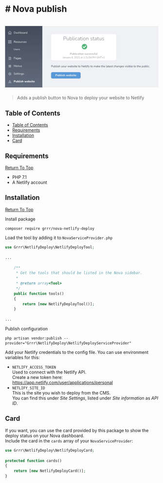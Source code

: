 # # Nova publish

<!-- Header & Preview Image -->
<h1 align="center">
  <img src=".github/readme-hero.png">
</h1>

<!-- Shields -->

<!-- Description -->

> Adds a publish button to Nova to deploy your website to Netlify

## Table of Contents

-   [Table of Contents](#table-of-contents)
-   [Requirements](#requirements)
-   [Installation](#installation)
-   [Card](#card)

## Requirements

[Return To Top](#nova-publish)

-   PHP 7.1
-   A Netlify account

## Installation

[Return To Top](#nova-publish)

Install package

```shell script
composer require grrr/nova-netlify-deploy
```

Load the tool by adding it to `NovaServiceProvider.php`

```php
use Grrr\NetlifyDeploy\NetlifyDeployTool;

...

    /**
     * Get the tools that should be listed in the Nova sidebar.
     *
     * @return array<Tool>
     */
    public function tools()
    {
        return [new NetlifyDeployTool()];
    }

...
```

Publish configuration

```shell
php artisan vendor:publish --provider="Grrr\NetlifyDeploy\NetlifyDeployServiceProvider"
```

Add your Netlify credentials to the config file. You can use environment variables for this:

-   `NETLIFY_ACCESS_TOKEN`  
    Used to connect with the Netlify API.  
    Create a new token here: https://app.netlify.com/user/applications/personal
-   `NETLIFY_SITE_ID`  
    This is the site you wish to deploy from the CMS.  
    You can find this under _Site Settings_, listed under _Site information_ as _API ID_.

## Card

If you want, you can use the card provided by this package to show the deploy status on your Nova dashboard.  
Include the card in the `cards` array of your `NovaServiceProvider`:

```php
use Grrr\NetlifyDeploy\NetlifyDeployCard;

protected function cards()
{
    return [new NetlifyDeployCard()];
}
```
